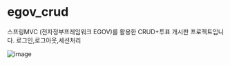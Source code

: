 # egov_crud
스프링MVC (전자정부프레임워크 EGOV)를 활용한 CRUD+투표 개시판 프로젝트입니다.
로그인,로그아웃,세션처리


![image](https://github.com/bjw8518/egov_crud/assets/17807767/1885b227-930a-48e7-9725-7cf99ec9d182)

